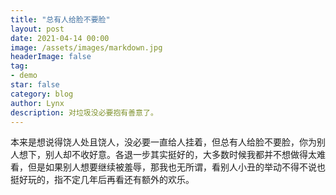 ```yaml
---
title: "总有人给脸不要脸"
layout: post
date: 2021-04-14 00:00
image: /assets/images/markdown.jpg
headerImage: false
tag:
- demo
star: false
category: blog
author: Lynx
description: 对垃圾没必要抱有善意了。
---
```




本来是想说得饶人处且饶人，没必要一直给人挂着，但总有人给脸不要脸，你为别人想下，别人却不收好意。各退一步其实挺好的，大多数时候我都并不想做得太难看，但是如果别人想要继续被羞辱，那我也无所谓，看别人小丑的举动不得不说也挺好玩的，指不定几年后再看还有额外的欢乐。



